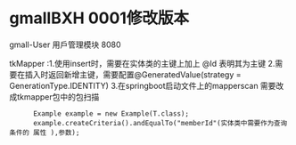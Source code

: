 # gmallBXH 0001修改版本
gmall-User 用戶管理模块 8080

tkMapper :1.使用insert时，需要在实体类的主键上加上 @Id 表明其为主键
          2.需要在插入时返回新增主键，需要配置@GeneratedValue(strategy = GenerationType.IDENTITY) 
          3.在springboot启动文件上的mapperscan 需要改成tkmapper包中的包扫描
          
          Example example = new Example(T.class);
          example.createCriteria().andEqualTo("memberId"(实体类中需要作为查询条件的 属性 ),参数);
